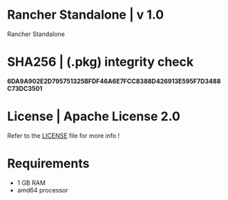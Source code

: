 # Rancher Standalone | v 1.0
Rancher Standalone

# SHA256 | (.pkg) integrity check
**6DA9A902E2D795751325BFDF46A6E7FCC8388D426913E595F7D3488C73DC3501**

# License | Apache License 2.0
Refer to the [LICENSE](https://github.com/krakky/market/blob/master/rancher_standalone/LICENSE) file for more info !

# Requirements
- 1 GB RAM
- amd64 processor
